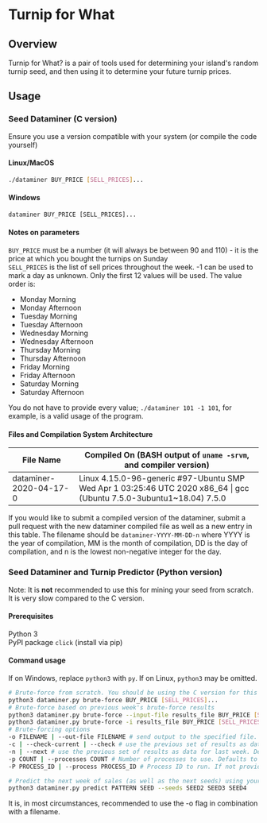 # Turnip for What

## Overview

Turnip for What? is a pair of tools used for determining your island's random turnip seed, and then using it to determine your future turnip prices.

## Usage

### Seed Dataminer (C version)

Ensure you use a version compatible with your system (or compile the code yourself)

#### Linux/MacOS

```bash
./dataminer BUY_PRICE [SELL_PRICES]...
```

#### Windows

```cmd
dataminer BUY_PRICE [SELL_PRICES]...
```

#### Notes on parameters

`BUY_PRICE` must be a number (it will always be between 90 and 110) - it is the price at which you bought the turnips on Sunday  
`SELL_PRICES` is the list of sell prices throughout the week. -1 can be used to mark a day as unknown. Only the first 12 values will be used. The value order is:

- Monday Morning
- Monday Afternoon
- Tuesday Morning
- Tuesday Afternoon
- Wednesday Morning
- Wednesday Afternoon
- Thursday Morning
- Thursday Afternoon
- Friday Morning
- Friday Afternoon
- Saturday Morning
- Saturday Afternoon

You do not have to provide every value; `./dataminer 101 -1 101`, for example, is a valid usage of the program.

#### Files and Compilation System Architecture

| File Name | Compiled On (BASH output of `uname -srvm`, and compiler version) |
| --------- | ----------------------------------------------- |
| dataminer-2020-04-17-0 | Linux 4.15.0-96-generic #97-Ubuntu SMP Wed Apr 1 03:25:46 UTC 2020 x86_64 \| gcc (Ubuntu 7.5.0-3ubuntu1~18.04) 7.5.0 |

If you would like to submit a compiled version of the dataminer, submit a pull request with the new dataminer compiled file as well as a new entry in this table. The filename should be `dataminer-YYYY-MM-DD-n` where YYYY is the year of compilation, MM is the month of compilation, DD is the day of compilation, and n is the lowest non-negative integer for the day.

### Seed Dataminer and Turnip Predictor (Python version)

Note: It is **not** recommended to use this for mining your seed from scratch. It is very slow compared to the C version.

#### Prerequisites

Python 3  
PyPI package `click` (install via pip)

#### Command usage

If on Windows, replace `python3` with `py`. If on Linux, `python3` may be omitted.

```bash
# Brute-force from scratch. You should be using the C version for this
python3 dataminer.py brute-force BUY_PRICE [SELL_PRICES]...
# Brute-force based on previous week's brute-force results
python3 dataminer.py brute-force --input-file results_file BUY_PRICE [SELL_PRICES]...
python3 dataminer.py brute-force -i results_file BUY_PRICE [SELL_PRICES]...
# Brute-forcing options
-o FILENAME | --out-file FILENAME # send output to the specified file. STDOUT by default
-c | --check-current | --check # use the previous set of results as data for the current week (e.g. to narrow down results based on new data). Opposite of -n | --next. Requires -i | --in-file
-n | --next # use the previous set of results as data for last week. Default mode. Opposite of -c | --check-current | --check
-p COUNT | --processes COUNT # Number of processes to use. Defaults to 1. Disables progress bars if you do not provide -P | --process
-P PROCESS_ID | --process PROCESS_ID # Process ID to run. If not provided, runs all processes. If provided an invalid process ID, runs no processes.

# Predict the next week of sales (as well as the next seeds) using your previous pattern and previous seeds (or single-seed, if you know it)
python3 dataminer.py predict PATTERN SEED --seeds SEED2 SEED3 SEED4
```

It is, in most circumstances, recommended to use the -o flag in combination with a filename.
